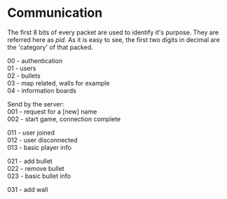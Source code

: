 Communication
====
The first 8 bits of every packet are used to identify it's purpose. They are referred here as *pid*. As it is easy to see, the first two digits in decimal are the 'category' of that packed.  

00 - authentication  
01 - users  
02 - bullets  
03 - map related, walls for example  
04 - information boards  

Send by the server:  
001 - request for a [new] name  
002 - start game, connection complete  

011 - user joined  
012 - user disconnected  
013 - basic player info  

021 - add bullet  
022 - remove bullet  
023 - basic bullet info  

031 - add wall  

